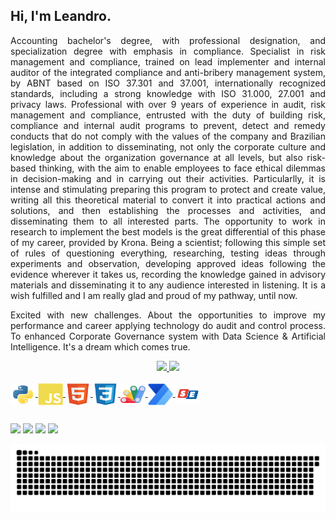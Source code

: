 ## Hi, I'm Leandro. 
<p align="justify">
Accounting bachelor's degree, with professional designation, and specialization degree with emphasis in compliance. Specialist in risk management and compliance, trained on lead implementer and internal auditor of the integrated compliance and anti-bribery management system, by ABNT based on ISO 37.301 and 37.001, internationally recognized standards, including a strong knowledge with ISO 31.000, 27.001 and privacy laws.
Professional with over 9 years of experience in audit, risk management and compliance, entrusted with the duty of building risk, compliance and internal audit programs to prevent, detect and remedy conducts that do not comply with the values of the company and Brazilian legislation, in addition to disseminating, not only the corporate culture and knowledge about the organization governance at all levels, but also risk-based thinking, with the aim to enable employees to face ethical dilemmas in decision-making and in carrying out their activities. 
Particularlly, it is intense and stimulating preparing this program to protect and create value, writing all this theoretical material to convert it into practical actions and solutions, and then establishing the processes and activities, and disseminating them to all interested parts.
The opportunity to work in research to implement the best models is the great differential of this phase of my career, provided by Krona. Being a scientist; following this simple set of rules of questioning everything, researching, testing ideas through experiments and observation, developing approved ideas following the evidence wherever it takes us, recording the knowledge gained in advisory materials and disseminating it to any audience interested in listening. It is a wish fulfilled and I am really glad and proud of my pathway, until now.
</p><p align="justify">
Excited with new challenges. About the opportunities to improve my performance and career applying technology do audit and control process. To enhanced Corporate Governance system with Data Science & Artificial Intelligence. It's a dream which comes true.</p>

<div align="center">
  <a href="https://github.com/LopesLeandro">
  <img height=150em src="https://github-readme-stats.vercel.app/api?username=LopesLeandro&show_icons=true&theme=onedark&include_all_commits=true&count_private=true"/>
  <img height=150em src="https://github-readme-stats.vercel.app/api/top-langs/?username=LopesLeandro&layout=compact&langs_count=7&theme=onedark"/>
</div>
<div></div>
<div style="display: inline_block"><br>
  <img align="center" alt="Python" height="35" width="40" src="https://raw.githubusercontent.com/devicons/devicon/master/icons/python/python-original.svg">
  <img align="center" alt="JS" height="35" width="40" src="https://raw.githubusercontent.com/devicons/devicon/master/icons/javascript/javascript-plain.svg">
  <img align="center" alt="HTML" height="35" width="40" src="https://raw.githubusercontent.com/devicons/devicon/master/icons/html5/html5-original.svg">
  <img align="center" alt="CSS" height="35" width="40" src="https://raw.githubusercontent.com/devicons/devicon/master/icons/css3/css3-original.svg">
  <img align="center" alt="Google AppScript" height="35" width="40" src="Icons/google_app_script.png">
  <img align="center" alt="Power Automate" height="35" width="40" src="/Icons/power_automate.png">
  <img align="center" alt="SoftExpert" height="35" width="40" src="Icons/soft_expert.png">
</div>
  
  ##
 
<div> 

  <a href="https://www.instagram.com/leandro_._lopes/" target="_blank"><img src="https://img.shields.io/badge/-Instagram-%23E4405F?style=for-the-badge&logo=instagram&logoColor=white" target="_blank"></a>
  <a href = "mailto:ukhacb@icloud.com"><img src="https://img.shields.io/badge/Mail-3693F3?style=for-the-badge&logo=iCloud&logoColor=white" target="_blank"></a>
  <a href="https://www.linkedin.com/in/lopesgrcconsultant" target="_blank"><img src="https://img.shields.io/badge/-LinkedIn-%230077B5?style=for-the-badge&logo=linkedin&logoColor=white" target="_blank"></a>
    <a href="https://lopesleandro.github.io/CV2022/" target="_blank"><img src="https://img.shields.io/badge/WEBCV-323330?style=for-the-badge&logo=CV" target="_blank"></a>


![Snake animation](https://github.com/LopesLeandro/LopesLeandro/blob/output/github-contribution-grid-snake.svg)
</div>
